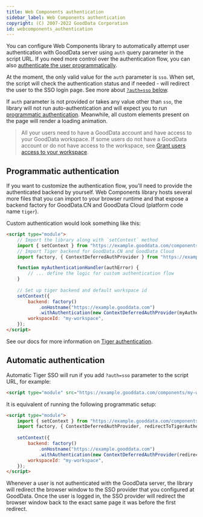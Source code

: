 ```yaml
---
title: Web Components authentication
sidebar_label: Web Components authentication
copyright: (C) 2007-2022 GoodData Corporation
id: webcomponents_authentication
---
```


You can configure Web Components library to automatically attempt user authentication with GoodData server using
`auth` query parameter in the script URL. If you need more control over the authentication flow, you can also [authenticate
the user programmatically](#programmatic-authentication).

At the moment, the only valid value for the `auth` parameter is `sso`. When set, the script will check the authentication
status and if needed - will redirect the user to the SSO login page. See more about [`?auth=sso` below](#gooddatacn-and-gooddata-cloud-sso).

If `auth` parameter is not provided or takes any value other than `sso`, the library will not
run auto-authentication and will expect you to run [programmatic authentication](#programmatic-authentication).
Meanwhile, all custom elements present on the page will render a loading animation.

> All your users need to have a GoodData account and have access to your GoodData workspace. If some users
> do not have a GoodData account or do not have access to the workspace, see [Grant users access to your workspace].

## Programmatic authentication

If you want to customize the authentication flow, you'll need to provide the authenticated backend by yourself.
Web Components library hosts several more files that you can import to your browser runtime and that expose
a backend factory for GoodData.CN and GoodData Cloud (platform code name `tiger`).

Custom authentication would look something like this:

```html
<script type="module">
    // Import the library along with `setContext` method
    import { setContext } from "https://example.gooddata.com/components/my-workspace.js";
    // Import Tiger backend for GoodData.CN and GoodData Cloud
    import factory, { ContextDeferredAuthProvider } from "https://example.gooddata.com/components/tigerBackend.js";

    function myAuthenticationHandler(authError) {
        // ... define the logic for custom authentication flow
    }
    
    // Set up tiger backend and default workspace id
    setContext({
        backend: factory()
            .onHostname("https://example.gooddata.com")
            .withAuthentication(new ContextDeferredAuthProvider(myAuthenticationHandler)),
        workspaceId: "my-workspace",
    });
</script>
```

See our docs for more information on [Tiger authentication].

## Automatic authentication

Automatic Tiger SSO will run if you add `?auth=sso` parameter to the script URL, for example:

```html
<script type="module" src="https://example.gooddata.com/components/my-workspace.js?auth=sso"></script>
```

It is equivalent of running the following programmatic setup:

```html
<script type="module">
    import { setContext } from "https://example.gooddata.com/components/my-workspace.js";
    import factory, { ContextDeferredAuthProvider, redirectToTigerAuthentication } from "https://example.gooddata.com/components/tigerBackend.js";
    
    setContext({
        backend: factory()
            .onHostname("https://example.gooddata.com")
            .withAuthentication(new ContextDeferredAuthProvider(redirectToTigerAuthentication)),
        workspaceId: "my-workspace",
    });
</script>
```

Whenever a user is not authenticated with the GoodData server, the library will redirect the browser window to the
SSO provider that you configured at GoodData. Once the user is logged in, the SSO provider will redirect the browser window
back to the exact same page it was before the first redirect.

[Grant users access to your workspace]:30_tips__sso.md#grant-users-access-to-your-workspace
[Tiger authentication]:06_cloudnative__authentication.md
